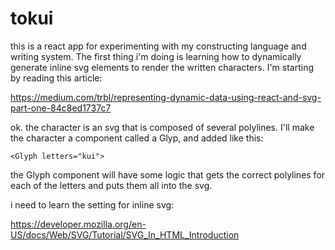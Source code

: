 # tokui

this is a react app for experimenting with my constructing language and writing system.  The first thing i'm doing is learning how to dynamically generate inline svg elements to render the written characters.  I'm starting by reading this article:

https://medium.com/trbl/representing-dynamic-data-using-react-and-svg-part-one-84c8ed1737c7

ok.  the character is an svg that is composed of several polylines.  I'll make the character a component called a Glyp, and added like this:
```
<Glyph letters="kui">
```

the Glyph component will have some logic that gets the correct polylines for each of the letters and puts them all into the svg.

i need to learn the setting for inline svg:

https://developer.mozilla.org/en-US/docs/Web/SVG/Tutorial/SVG_In_HTML_Introduction

